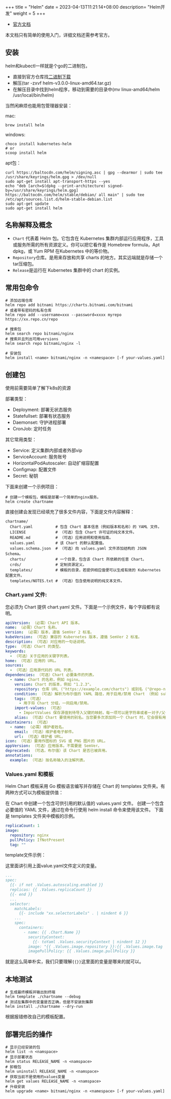 +++
title = "Helm"
date =  2023-04-13T11:21:14+08:00
description= "Helm开发"
weight = 5
+++

- [官方文档](https://helm.sh/docs/)

本文档只有简单的使用入门，详细文档还需参考官方。

## 安装

helm和kubectl一样就是个go的二进制包，

- 直接到官方仓库找[二进制下载](https://github.com/helm/helm/releases)
- 解压(tar -zxvf helm-v3.0.0-linux-amd64.tar.gz)
- 在解压目录中找到helm程序，移动到需要的目录中(mv linux-amd64/helm /usr/local/bin/helm)

当然闲麻烦也能用包管理器安装：

mac: 

```shell
brew install helm
```

windows:

```shell
choco install kubernetes-helm
# or
scoop install helm
```

apt包：
```shell
curl https://baltocdn.com/helm/signing.asc | gpg --dearmor | sudo tee /usr/share/keyrings/helm.gpg > /dev/null
sudo apt-get install apt-transport-https --yes
echo "deb [arch=$(dpkg --print-architecture) signed-by=/usr/share/keyrings/helm.gpg] https://baltocdn.com/helm/stable/debian/ all main" | sudo tee /etc/apt/sources.list.d/helm-stable-debian.list
sudo apt-get update
sudo apt-get install helm
```

## 名称解释及概念

- `Chart` 代表着 Helm 包。它包含在 Kubernetes 集群内部运行应用程序，工具或服务所需的所有资源定义。你可以把它看作是 Homebrew formula，Apt dpkg，或 Yum RPM 在Kubernetes 中的等价物。
- `Repository`仓库。是用来存放和共享 charts 的地方。其实远端就是存储一个tar压缩包。
- `Release`是运行在 Kubernetes 集群中的 chart 的实例。

## 常用包命令

```shell
# 添加远端仓库
helm repo add bitnami https://charts.bitnami.com/bitnami
# 或者带有密码的私有仓库
helm repo add --username=xxx --password=xxxx myrepo https://xx.repo.cn/repo

# 搜索包
helm search repo bitnami/nginx
# 搜索并且列出可用versions
helm search repo bitnami/nginx -l

# 安装包
helm install <name> bitnami/nginx -n <namespace> [-f your-values.yaml]
```

## 创建包

使用前需要简单了解下k8s的资源

部署类型：

- Deployment: 部署无状态服务
- Statefullset: 部署有状态服务
- Daemonset: 守护进程部署
- CronJob: 定时任务

其它常用类型：
- Service: 定义集群内部或者外部vip
- ServiceAccount: 服务账号
- HorizontalPodAutoscaler: 自动扩缩容配置
- Configmap: 配置文件
- Secret: 秘钥

下面来创建一个示例项目：

```shell
# 创建一个模板包，模板是部署一个简单的nginx服务。
helm create chartname
```

直接创建会发现已经填充了很多文件内容，下面是文件内容解释：

```
chartname/
  Chart.yaml          # 包含 Chart 基本信息（例如版本和名称）的 YAML 文件。
  LICENSE             # （可选）包含 Chart 许可证的纯文本文件。
  README.md           # （可选）应用说明和使用指南。
  values.yaml         # 该 Chart 的默认配置值。
  values.schema.json  # （可选）向 values.yaml 文件添加结构的 JSON Schema。
  charts/             # 一个目录，包含该 Chart 所依赖的任意 Chart。
  crds/               # 定制资源定义。
  templates/          # 模板的目录，若提供相应值便可以生成有效的 Kubernetes 配置文件。
  templates/NOTES.txt # （可选）包含使用说明的纯文本文件。
```

### Chart.yaml 文件:

您必须为 Chart 提供 chart.yaml 文件。下面是一个示例文件，每个字段都有说明。

```yaml
apiVersion: （必需）Chart API 版本。 
name: （必需）Chart 名称。
version: （必需）版本，遵循 SemVer 2 标准。 
kubeVersion: （可选）兼容的 Kubernetes 版本，遵循 SemVer 2 标准。
description: （可选）对应用的一句话说明。
type: （可选）Chart 的类型。
keywords:
  - （可选）关于应用的关键字列表。
home: （可选）应用的 URL。
sources:
  - （可选）应用源代码的 URL 列表。
dependencies: （可选）Chart 必要条件的列表。
  - name: Chart 的名称，例如 nginx。
    version: Chart 的版本，例如 "1.2.3"。
    repository: 仓库 URL ("https://example.com/charts") 或别名 ("@repo-name")。
    condition: （可选）解析为布尔值的 YAML 路径，用于启用/禁用 Chart （例如 subchart1.enabled）。
    tags: （可选）
      - 用于将 Chart 分组，一同启用/禁用。
    import-values: （可选）
      - ImportValues 保存源值到待导入父键的映射。每一项可以是字符串或者一对子/父子列表项。
    alias: （可选）Chart 要使用的别名。当您要多次添加同一个 Chart 时，它会很有用。
maintainers: （可选）
  - name: （必需）维护者姓名。
    email: （可选）维护者电子邮件。
    url: （可选）维护者 URL。
icon: （可选）要用作图标的 SVG 或 PNG 图片的 URL。
appVersion: （可选）应用版本。不需要是 SemVer。
deprecated: （可选，布尔值）该 Chart 是否已被弃用。
annotations:
  example: （可选）按名称输入的注解列表。
```

### Values.yaml 和模板

Helm Chart 模板采用 Go 模板语言编写并存储在 Chart 的 templates 文件夹。有两种方式可以为模板提供值：

在 Chart 中创建一个包含可供引用的默认值的 values.yaml 文件。
创建一个包含必要值的 YAML 文件，通过在命令行使用 helm install 命令来使用该文件。
下面是 templates 文件夹中模板的示例。

```yaml
replicaCount: 1
image:
  repository: nginx
  pullPolicy: IfNotPresent
  tag: ""
```

template文件示例：

这里面讲引用上面value.yaml文件定义的变量。

```yaml
...
spec:
  {{- if not .Values.autoscaling.enabled }}
  replicas: {{ .Values.replicaCount }}
  {{- end }}
  ...
  selector:
    matchLabels:
      {{- include "xx.selectorLabels" . | nindent 6 }}
    ...
    spec:
      containers:
        - name: {{ .Chart.Name }}
          securityContext:
            {{- toYaml .Values.securityContext | nindent 12 }}
          image: "{{ .Values.image.repository }}:{{ .Values.image.tag | default .Chart.AppVersion }}"
          imagePullPolicy: {{ .Values.image.pullPolicy }}
```

就是这么简单朴实，我们只要理解`{{}}`这里面的变量是哪来的就可以。

## 本地测试

```shell
# 生成最终模板并输出到终端
helm template ./chartname --debug
# 测试在集群中的变量是否正确，但是不安装到集群
helm install ./chartname --dry-run
```

根据报错修改自己的模板配置。


## 部署完后的操作

```shell
# 显示已经安装的包
helm list -n <namspace>
# 显示部署状态
helm status RELEASE_NAME -n <namspace>
# 卸载包
helm uninstall RELEASE_NAME -n <namspace>
# 获取当前不是使用的values变量
helm get values RELEASE_NAME -n <namspace>
# 升级安装
helm upgrade <name> bitnami/nginx -n <namespace> [-f your-values.yaml]
```